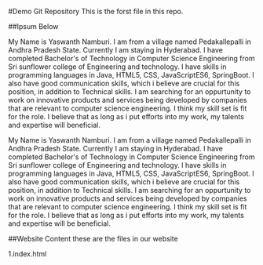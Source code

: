 #Demo Git Repository
This is the forst file in this repo.

##Ipsum Below

My Name is Yaswanth Namburi. I am from a village named Pedakallepalli in Andhra Pradesh State. Currently I am staying in Hyderabad. I have completed Bachelor's of Technology in Computer Science Engineering from Sri sunflower college of Engineering and technology. I have skills in programming languages in Java, HTML5, CSS, JavaScriptES6, SpringBoot. I also have good communication skills, which i believe are crucial for this position, in addition to Technical skills. I am searching for an oppurtunity to work on innovative products and services being developed by companies that are relevant to computer science engineering. I think my skill set is fit for the role. I believe that as long as i put efforts into my work, my talents and expertise will beneficial.

My Name is Yaswanth Namburi. I am from a village named Pedakallepalli in Andhra Pradesh State. Currently I am staying in Hyderabad. I have completed Bachelor's of Technology in Computer Science Engineering from Sri sunflower college of Engineering and technology. I have skills in programming languages in Java, HTML5, CSS, JavaScriptES6, SpringBoot. I also have good communication skills, which i believe are crucial for this position, in addition to Technical skills. I am searching for an oppurtunity to work on innovative products and services being developed by companies that are relevant to computer science engineering. I think my skill set is fit for the role. I believe that as long as i put efforts into my work, my talents and expertise will be beneficial.

##Website Content
these are the files in our website

1.index.html
